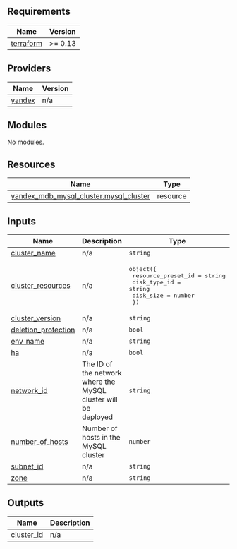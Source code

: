 ## Requirements

| Name | Version |
|------|---------|
| <a name="requirement_terraform"></a> [terraform](#requirement\_terraform) | >= 0.13 |

## Providers

| Name | Version |
|------|---------|
| <a name="provider_yandex"></a> [yandex](#provider\_yandex) | n/a |

## Modules

No modules.

## Resources

| Name | Type |
|------|------|
| [yandex_mdb_mysql_cluster.mysql_cluster](https://registry.terraform.io/providers/yandex-cloud/yandex/latest/docs/resources/mdb_mysql_cluster) | resource |

## Inputs

| Name | Description | Type | Default | Required |
|------|-------------|------|---------|:--------:|
| <a name="input_cluster_name"></a> [cluster\_name](#input\_cluster\_name) | n/a | `string` | `"my-cluster"` | no |
| <a name="input_cluster_resources"></a> [cluster\_resources](#input\_cluster\_resources) | n/a | <pre>object({<br>    resource_preset_id = string<br>    disk_type_id       = string<br>    disk_size          = number<br>  })</pre> | <pre>{<br>  "disk_size": 10,<br>  "disk_type_id": "network-hdd",<br>  "resource_preset_id": "b2.medium"<br>}</pre> | no |
| <a name="input_cluster_version"></a> [cluster\_version](#input\_cluster\_version) | n/a | `string` | `"8.0"` | no |
| <a name="input_deletion_protection"></a> [deletion\_protection](#input\_deletion\_protection) | n/a | `bool` | `false` | no |
| <a name="input_env_name"></a> [env\_name](#input\_env\_name) | n/a | `string` | `"PRESTABLE"` | no |
| <a name="input_ha"></a> [ha](#input\_ha) | n/a | `bool` | `true` | no |
| <a name="input_network_id"></a> [network\_id](#input\_network\_id) | The ID of the network where the MySQL cluster will be deployed | `string` | n/a | yes |
| <a name="input_number_of_hosts"></a> [number\_of\_hosts](#input\_number\_of\_hosts) | Number of hosts in the MySQL cluster | `number` | `2` | no |
| <a name="input_subnet_id"></a> [subnet\_id](#input\_subnet\_id) | n/a | `string` | n/a | yes |
| <a name="input_zone"></a> [zone](#input\_zone) | n/a | `string` | n/a | yes |

## Outputs

| Name | Description |
|------|-------------|
| <a name="output_cluster_id"></a> [cluster\_id](#output\_cluster\_id) | n/a |

